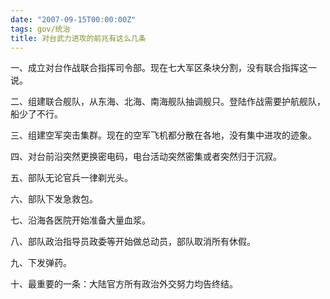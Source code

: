 ```yaml
---
date: "2007-09-15T00:00:00Z"
tags: gov/统治
title: 对台武力进攻的前兆有这么几条
---
```


一、成立对台作战联合指挥司令部。现在七大军区条块分割，没有联合指挥这一说。

二、组建联合舰队，从东海、北海、南海舰队抽调舰只。登陆作战需要护航舰队，船少了不行。

三、组建空军突击集群。现在的空军飞机都分散在各地，没有集中进攻的迹象。

四、对台前沿突然更换密电码，电台活动突然密集或者突然归于沉寂。

五、部队无论官兵一律剃光头。

六、部队下发急救包。

七、沿海各医院开始准备大量血浆。 

八、部队政治指导员政委等开始做总动员，部队取消所有休假。

九、下发弹药。

十、最重要的一条：大陆官方所有政治外交努力均告终结。
